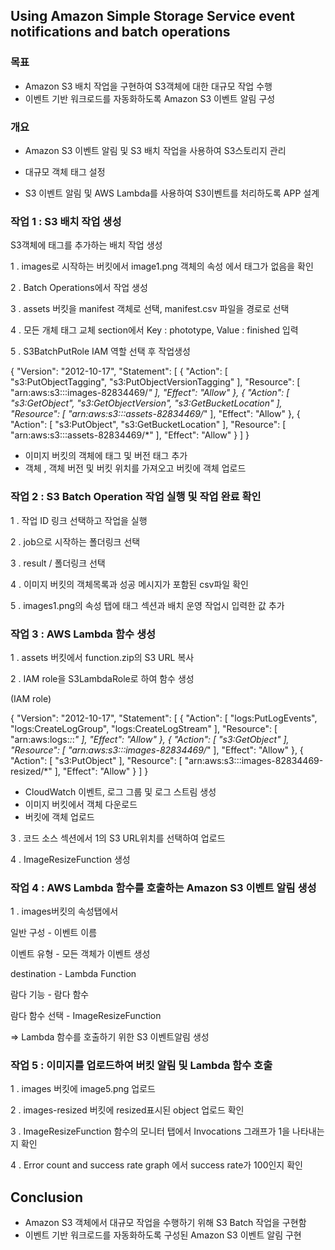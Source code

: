 ## Using Amazon Simple Storage Service event notifications and batch operations



### 목표

- Amazon S3 배치 작업을 구현하여 S3객체에 대한 대규모 작업 수행
- 이벤트 기반 워크로드를 자동화하도록 Amazon S3 이벤트 알림 구성



### 개요

- Amazon S3 이벤트 알림 및 S3 배치 작업을 사용하여 S3스토리지 관리

- 대규모 객체 태그 설정
- S3 이벤트 알림 및 AWS Lambda를 사용하여 S3이벤트를 처리하도록 APP 설계



### 작업 1 : S3 배치 작업 생성

S3객체에 태그를 추가하는 배치 작업 생성



1 . images로 시작하는 버킷에서 image1.png 객체의 속성 에서 태그가 없음을 확인

2 . Batch Operations에서 작업 생성

3 .  assets 버킷을 manifest 객체로 선택, manifest.csv 파일을 경로로 선택

4 . 모든 개체 태그 교체 section에서 Key : phototype, Value : finished 입력

5 . S3BatchPutRole IAM 역할 선택 후 작업생성

{    "Version": "2012-10-17",    "Statement": [        {            "Action": [                "s3:PutObjectTagging",                "s3:PutObjectVersionTagging"            ],            "Resource": [                "arn:aws:s3:::images-82834469/*"            ],            "Effect": "Allow"        },        {            "Action": [                "s3:GetObject",                "s3:GetObjectVersion",                "s3:GetBucketLocation"            ],            "Resource": [                "arn:aws:s3:::assets-82834469/*"            ],            "Effect": "Allow"        },        {            "Action": [                "s3:PutObject",                "s3:GetBucketLocation"            ],            "Resource": [                "arn:aws:s3:::assets-82834469/*"            ],            "Effect": "Allow"        }    ] }

- 이미지 버킷의 객체에 태그 및 버전 태그 추가
- 객체 , 객체 버전 및 버킷 위치를 가져오고 버킷에 객체 업로드



### 작업 2 : S3 Batch Operation 작업 실행 및 작업 완료 확인

1 . 작업 ID 링크 선택하고 작업을 실행

2 . job으로 시작하는 폴더링크 선택

3 . result / 폴더링크 선택

4 . 이미지 버킷의 객체목록과 성공 메시지가 포함된 csv파일 확인

5 . images1.png의 속성 탭에 태그 섹션과 배치 운영 작업시 입력한 값 추가



### 작업 3 : AWS Lambda 함수 생성

1 . assets 버킷에서 function.zip의 S3 URL 복사

2 . IAM role을 S3LambdaRole로 하여 함수 생성

(IAM role)

{    "Version": "2012-10-17",    "Statement": [        {            "Action": [                "logs:PutLogEvents",                "logs:CreateLogGroup",                "logs:CreateLogStream"            ],            "Resource": [                "arn:aws:logs:*:*:*"            ],            "Effect": "Allow"        },        {            "Action": [                "s3:GetObject"            ],            "Resource": [                "arn:aws:s3:::images-82834469/*"            ],            "Effect": "Allow"        },        {            "Action": [                "s3:PutObject"            ],            "Resource": [                "arn:aws:s3:::images-82834469-resized/*"            ],            "Effect": "Allow"        }    ] }



- CloudWatch 이벤트, 로그 그룹 및 로그 스트림 생성
- 이미지 버킷에서 객체 다운로드
- 버킷에 객체 업로드



3 . 코드 소스 섹션에서 1의 S3 URL위치를 선택하여 업로드

4 . ImageResizeFunction 생성



### 작업 4 : AWS Lambda 함수를 호출하는 Amazon S3 이벤트 알림 생성

1 . images버킷의 속성탭에서 

일반 구성 - 이벤트 이름

이벤트 유형 - 모든 객체가 이벤트 생성

destination - Lambda Function

람다 기능 - 람다 함수

람다 함수 선택 - ImageResizeFunction 



=> Lambda 함수를 호출하기 위한 S3 이벤트알림 생성



### 작업 5 : 이미지를 업로드하여 버킷 알림 및 Lambda 함수 호출

1 . images 버킷에 image5.png 업로드

2 . images-resized 버킷에 resized표시된 object 업로드 확인

3 . ImageResizeFunction 함수의 모니터 탭에서 Invocations 그래프가 1을 나타내는지 확인

4 . Error count and success rate graph 에서 success rate가 100인지 확인



## Conclusion

- Amazon S3 객체에서 대규모 작업을 수행하기 위해 S3 Batch 작업을 구현함
- 이벤트 기반 워크로드를 자동화하도록 구성된 Amazon S3 이벤트 알림 구현

​	









